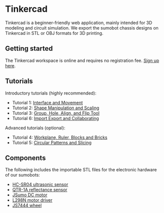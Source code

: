 # Tinkercad

Tinkercad is a beginner-friendly web application, mainly intended for 3D modeling and circuit simulation.
We export the sumobot chassis designs on Tinkercad in STL or OBJ formats for 3D printing.

## Getting started

The Tinkercad workspace is online and requires no registration fee. [Sign up here](https://www.tinkercad.com/join).

## Tutorials

Introductory tutorials (highly recommended):

- Tutorial 1: [Interface and Movement](https://www.youtube.com/watch?v=2JFxtUIOnEI&t=543s)
- Tutorial 2: [Shape Manipulation and Scaling](https://www.youtube.com/watch?v=Xy6EuqocJKI&t=1s)
- Tutorial 3: [Group, Hole, Align, and Flip Tool](https://www.youtube.com/watch?v=hbQww7pWGt4)
- Tutorial 6: [Import Export and Collaborating](https://www.youtube.com/watch?v=1sVJZE2oVHs)

Advanced tutorials (optional):

- Tutorial 4: [Workplane, Ruler, Blocks and Bricks](https://www.youtube.com/watch?v=aa2uboMStVQ&t=476s)
- Tutorial 5: [Circular Patterns and Slicing](https://www.youtube.com/watch?v=J_M8LGsElJs&t=271s)

## Components

The following includes the importable STL files for the electronic hardware of our sumobots:

- [HC-SR04 ultrasonic sensor](/3d-modeling/components/HC-SR04_ultrasonic_sensor.stl)
- [QTR-1A reflectance sensor](/3d-modeling/components/QTR-1A_reflectance_sensor.stl)
- [JSumo DC motor](/3d-modeling/components/JSumo-DC-motor.stl)
- [L298N motor driver](/3d-modeling/components/L298N_motor_driver.stl)
- [JS7444 wheel](/3d-modeling/components/JS7444_wheel.stl)
